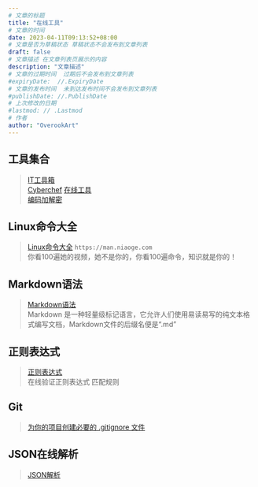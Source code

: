 ```yaml
---
# 文章的标题
title: "在线工具"
# 文章的时间
date: 2023-04-11T09:13:52+08:00
# 文章是否为草稿状态 草稿状态不会发布到文章列表
draft: false
# 文章描述 在文章列表页展示的内容
description: "文章描述"
# 文章的过期时间  过期后不会发布到文章列表
#expiryDate:  //.ExpiryDate
# 文章的发布时间  未到达发布时间不会发布到文章列表
#publishDate: //.PublishDate
# 上次修改的日期
#lastmod: // .Lastmod
# 作者
author: "OverookArt"
---
```


## 工具集合  

> [IT工具箱](https://it-tools.tech)  
> [Cyberchef](https://cyberchef.org)
> [在线工具](https://tool.lu "在线工具")  
> [编码加解密](https://www.toolhelper.cn)  

## Linux命令大全  

> [Linux命令大全](https://man.niaoge.com "Linux命令大全") `https://man.niaoge.com`  
> 你看100遍她的视频，她不是你的，你看100遍命令，知识就是你的！

## Markdown语法  

> [Markdown语法](https://markdown.com.cn "Markdown语法")  
> Markdown 是一种轻量级标记语言，它允许人们使用易读易写的纯文本格式编写文档，Markdown文件的后缀名便是“.md”

## 正则表达式  

> [正则表达式](https://projects.verou.me/regexplained "正则表达式")  
> 在线验证正则表达式 匹配规则

## Git  

> [为你的项目创建必要的 .gitignore 文件](https://www.toptal.com/developers/gitignore)

## JSON在线解析  

> [JSON解析](https://www.json.cn "JSON在线解析")  
